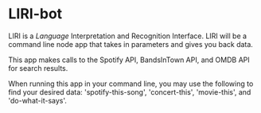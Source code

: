 # LIRI-bot
LIRI is a _Language_ Interpretation and Recognition Interface. LIRI will be a command line node app that takes in parameters and gives you back data.

This app makes calls to the Spotify API, BandsInTown API, and OMDB API for search results.

When running this app in your command line, you may use the following to find your desired data: 'spotify-this-song', 'concert-this', 'movie-this', and 'do-what-it-says'.